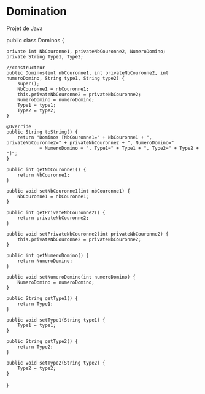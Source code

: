# Domination
Projet de Java

public class Dominos {
	
	private int NbCouronne1, privateNbCouronne2, NumeroDomino;
	private String Type1, Type2;
	
	//constructeur
	public Dominos(int nbCouronne1, int privateNbCouronne2, int numeroDomino, String type1, String type2) {
		super();
		NbCouronne1 = nbCouronne1;
		this.privateNbCouronne2 = privateNbCouronne2;
		NumeroDomino = numeroDomino;
		Type1 = type1;
		Type2 = type2;
	}

	@Override
	public String toString() {
		return "Dominos [NbCouronne1=" + NbCouronne1 + ", privateNbCouronne2=" + privateNbCouronne2 + ", NumeroDomino="
				+ NumeroDomino + ", Type1=" + Type1 + ", Type2=" + Type2 + "]";
	}

	public int getNbCouronne1() {
		return NbCouronne1;
	}

	public void setNbCouronne1(int nbCouronne1) {
		NbCouronne1 = nbCouronne1;
	}

	public int getPrivateNbCouronne2() {
		return privateNbCouronne2;
	}

	public void setPrivateNbCouronne2(int privateNbCouronne2) {
		this.privateNbCouronne2 = privateNbCouronne2;
	}

	public int getNumeroDomino() {
		return NumeroDomino;
	}

	public void setNumeroDomino(int numeroDomino) {
		NumeroDomino = numeroDomino;
	}

	public String getType1() {
		return Type1;
	}

	public void setType1(String type1) {
		Type1 = type1;
	}

	public String getType2() {
		return Type2;
	}

	public void setType2(String type2) {
		Type2 = type2;
	}
	
	
	
	
	
	
}
